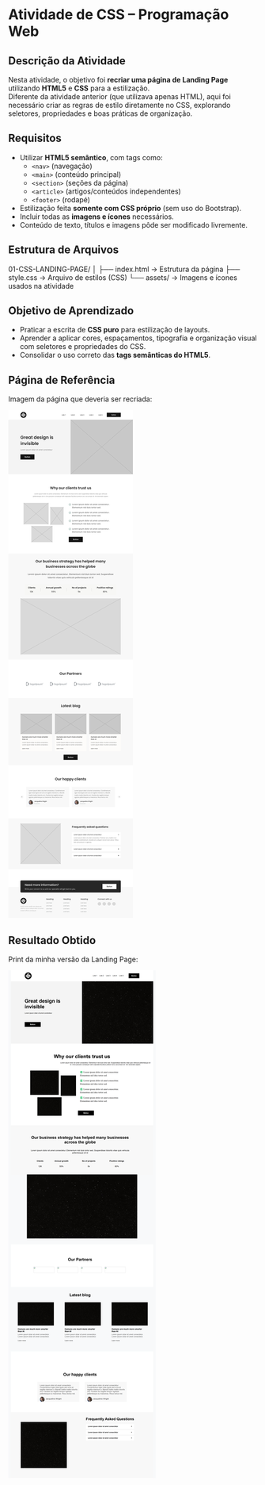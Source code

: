 # Atividade de CSS – Programação Web

## Descrição da Atividade
Nesta atividade, o objetivo foi **recriar uma página de Landing Page** utilizando **HTML5** e **CSS** para a estilização.  
Diferente da atividade anterior (que utilizava apenas HTML), aqui foi necessário criar as regras de estilo diretamente no CSS, explorando seletores, propriedades e boas práticas de organização.

## Requisitos
- Utilizar **HTML5 semântico**, com tags como:
  - `<nav>` (navegação)
  - `<main>` (conteúdo principal)
  - `<section>` (seções da página)
  - `<article>` (artigos/conteúdos independentes)
  - `<footer>` (rodapé)
- Estilização feita **somente com CSS próprio** (sem uso do Bootstrap).
- Incluir todas as **imagens e ícones** necessários.
- Conteúdo de texto, títulos e imagens pôde ser modificado livremente.

## Estrutura de Arquivos
01-CSS-LANDING-PAGE/
│
├── index.html → Estrutura da página
├── style.css → Arquivo de estilos (CSS)
└── assets/ → Imagens e ícones usados na atividade

## Objetivo de Aprendizado
- Praticar a escrita de **CSS puro** para estilização de layouts.  
- Aprender a aplicar cores, espaçamentos, tipografia e organização visual com seletores e propriedades do CSS.  
- Consolidar o uso correto das **tags semânticas do HTML5**.  

## Página de Referência
Imagem da página que deveria ser recriada:  

![Página Original](assets/pagina_original.png)

## Resultado Obtido
Print da minha versão da Landing Page:  

![Meu Resultado](assets/pagina_resultado.png)